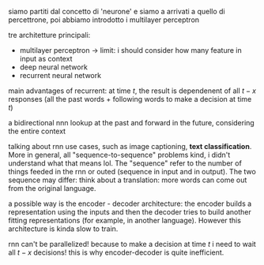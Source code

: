 
siamo partiti dal concetto di 'neurone' e siamo a arrivati a quello di percettrone, poi abbiamo introdotto i multilayer perceptron

tre architetture principali:
- multilayer perceptron -> limit: i should consider how many feature in input as context
- deep neural network
- recurrent neural network

main advantages of recurrent: at time $t$, the result is dependenent of all $t-x$ responses (all the past words + following words to make a decision at time $t$)

a bidirectional nnn lookup at the past and forward in the future, considering the entire context

talking about rnn use cases, such as image captioning, **text classification**. More in general, all "sequence-to-sequence" problems kind, i didn't understand what that means lol. The "sequence" refer to the number of things feeded in the rnn or outed (sequence in input and in output). The two sequence may differ: think about a translation: more words can come out from the original language.

a possible way is the encoder - decoder architecture: the encoder builds a representation using the inputs and then the decoder tries to build another fitting representations (for example, in another language). However this architecture is kinda slow to train.

rnn can't be parallelized! because to make a decision at time $t$ i need to wait all $t-x$ decisions! this is why encoder-decoder is quite inefficient.

